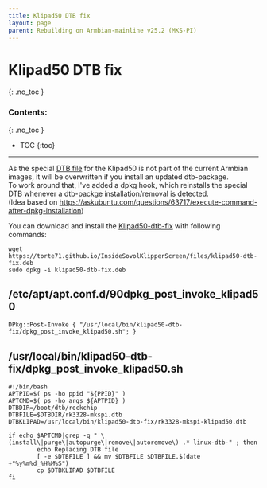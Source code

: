 ```yaml
---
title: Klipad50 DTB fix
layout: page
parent: Rebuilding on Armbian-mainline v25.2 (MKS-PI)
---
```

# Klipad50 DTB fix
{: .no_toc }
### Contents:
{: .no_toc }
- TOC
{:toc}
----

As the special [DTB file](rk3328-roc-cc_dts.html) for the Klipad50 is not part of the current Armbian images,
it will be overwritten if you install an updated dtb-package.  
To work around that, I've added a dpkg hook, which reinstalls the special DTB whenever
a dtb-packge installation/removal is detected.  
(Idea based on <https://askubuntu.com/questions/63717/execute-command-after-dpkg-installation>)

You can download and install the [Klipad50-dtb-fix](files/klipad50-dtb-fix.deb) with following commands:
```
wget https://torte71.github.io/InsideSovolKlipperScreen/files/klipad50-dtb-fix.deb
sudo dpkg -i klipad50-dtb-fix.deb
```

## /etc/apt/apt.conf.d/90dpkg_post_invoke_klipad50
```
DPkg::Post-Invoke { "/usr/local/bin/klipad50-dtb-fix/dpkg_post_invoke_klipad50.sh"; }
```

## /usr/local/bin/klipad50-dtb-fix/dpkg_post_invoke_klipad50.sh
```
#!/bin/bash
APTPID=$( ps -ho ppid "${PPID}" )
APTCMD=$( ps -ho args ${APTPID} )
DTBDIR=/boot/dtb/rockchip
DTBFILE=$DTBDIR/rk3328-mkspi.dtb
DTBKLIPAD=/usr/local/bin/klipad50-dtb-fix/rk3328-mkspi-klipad50.dtb

if echo $APTCMD|grep -q " \(install\|purge\|autopurge\|remove\|autoremove\) .* linux-dtb-" ; then
        echo Replacing DTB file
        [ -e $DTBFILE ] && mv $DTBFILE $DTBFILE.$(date +"%y%m%d_%H%M%S")
        cp $DTBKLIPAD $DTBFILE
fi
```
